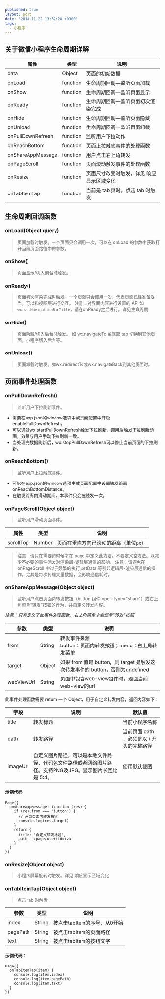 ```yaml
---
published: true
layout: post
date: '2018-11-22 13:32:20 +0300'
tags:
  - 小程序
---
```

## 关于微信小程序生命周期详解

|属性|类型|说明|
|--|--|--|
|data|Object|页面的初始数据|
|onLoad|function|生命周期回调—监听页面加载|
|onShow|function|生命周期回调—监听页面显示|
|onReady|function|生命周期回调—监听页面初次渲染完成|
|onHide|function|生命周期回调—监听页面隐藏|
|onUnload|function|生命周期回调—监听页面卸载|
|onPullDownRefresh|function|监听用户下拉动作|
|onReachBottom|function|页面上拉触底事件的处理函数|
|onShareAppMessage|function|用户点击右上角转发|
|onPageScroll|function|页面滚动触发事件的处理函数|
|onResize|function|页面尺寸改变时触发，详见 响应显示区域变化|
|onTabItemTap|function|当前是 tab 页时，点击 tab 时触发|

## 生命周期回调函数
### onLoad(Object query)
>页面加载时触发。一个页面只会调用一次，可以在 onLoad 的参数中获取打开当前页面路径中的参数。

### onShow()
>页面显示/切入前台时触发。

### onReady()
>页面初次渲染完成时触发。一个页面只会调用一次，代表页面已经准备妥当，可以和视图层进行交互。
注意：对界面内容进行设置的 API 如`wx.setNavigationBarTitle`，请在onReady之后进行。详见生命周期

### onHide()
>页面隐藏/切入后台时触发。 如 wx.navigateTo 或底部 tab 切换到其他页面，小程序切入后台等。

### onUnload()
>页面卸载时触发。如wx.redirectTo或wx.navigateBack到其他页面时。

## 页面事件处理函数

### onPullDownRefresh()
>监听用户下拉刷新事件。

- 需要在app.json的window选项中或页面配置中开启enablePullDownRefresh。
- 可以通过wx.startPullDownRefresh触发下拉刷新，调用后触发下拉刷新动画，效果与用户手动下拉刷新一致。
- 当处理完数据刷新后，wx.stopPullDownRefresh可以停止当前页面的下拉刷新。

### onReachBottom()
>监听用户上拉触底事件。

- 可以在app.json的window选项中或页面配置中设置触发距离onReachBottomDistance。
- 在触发距离内滑动期间，本事件只会被触发一次。

### onPageScroll(Object object)
>监听用户滑动页面事件。

|属性|类型|说明|
|---|---|---|
|scrollTop|Number|页面在垂直方向已滚动的距离（单位px）|

>注意：请只在需要的时候才在 page 中定义此方法，不要定义空方法。以减少不必要的事件派发对渲染层-逻辑层通信的影响。 注意：请避免在 onPageScroll 中过于频繁的执行 setData 等引起逻辑层-渲染层通信的操作。尤其是每次传输大量数据，会影响通信耗时。

### onShareAppMessage(Object object)
>监听用户点击页面内转发按钮（button 组件 open-type="share"）或右上角菜单“转发”按钮的行为，并自定义转发内容。

*注意：只有定义了此事件处理函数，右上角菜单才会显示“转发”按钮*

|参数|类型|说明|
|---|---|---|
|from|String|转发事件来源<br/>button：页面内转发按钮；menu：右上角转发菜单|
|target|Object|如果 from 值是 button，则 target 是触发这次转发事件的 button，否则为undefined|
|webViewUrl|String|页面中包含web-view组件时，返回当前web-view的url|

此事件处理函数需要 return 一个 Object，用于自定义转发内容，返回内容如下：

|字段|说明|默认值|
|---|---|---|
|title|转发标题|当前小程序名称|
|path|转发路径|当前页面 path ，必须是以 / 开头的完整路径|	
|imageUrl|自定义图片路径，可以是本地文件路径、代码包文件路径或者网络图片路径。支持PNG及JPG。显示图片长宽比是 5:4。|使用默认截图|

#### 示例代码
```
Page({
  onShareAppMessage: function (res) {
    if (res.from === 'button') {
      // 来自页面内转发按钮
      console.log(res.target)
    }
    return {
      title: '自定义转发标题',
      path: '/page/user?id=123'
    }
  }
})
```
### onResize(Object object)
>小程序屏幕旋转时触发。详见 响应显示区域变化

### onTabItemTap(Object object)
>点击 tab 时触发

|参数|类型|说明|
|---|---|---|
|index|String|被点击tabItem的序号，从0开始|
|pagePath|String|被点击tabItem的页面路径|
|text|String|被点击tabItem的按钮文字|

#### 示例代码：
```
Page({
  onTabItemTap(item) {
    console.log(item.index)
    console.log(item.pagePath)
    console.log(item.text)
  }
})
```
